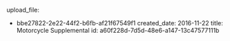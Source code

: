 upload_file:
  - bbe27822-2e22-44f2-b6fb-af21f67549f1
created_date: 2016-11-22
title: Motorcycle Supplemental
id: a60f228d-7d5d-48e6-a147-13c47577111b
